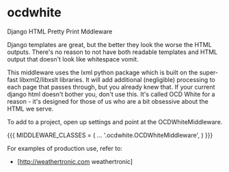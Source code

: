 ocdwhite
========

Django HTML Pretty Print Mddleware

Django templates are great, but the better they look the worse the HTML outputs. There's no reason to not have both readable templates and HTML output that doesn't look like whitespace vomit. 

This middleware uses the lxml python package which is built on the super-fast libxml2/libxslt libraries. It will add additional (negligible) processing to each page that passes through, but you already knew that. If your current django html doesn't bother you, don't use this. It's called OCD White for a reason - it's designed for those of us who are a bit obsessive about the HTML we serve.

To add to a project, open up settings and point at the OCDWhiteMiddleware.

{{{
MIDDLEWARE_CLASSES = (
    ...
    '<path>.ocdwhite.OCDWhiteMiddleware',
)
}}}

For examples of production use, refer to:
 * [http://weathertronic.com weathertronic]
